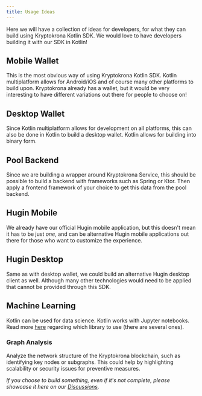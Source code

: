 ```yaml
---
title: Usage Ideas
---
```


Here we will have a collection of ideas for developers, for what they can build using Kryptokrona Kotlin SDK. We would love to have developers building it with our SDK in Kotlin!

## Mobile Wallet

This is the most obvious way of using Kryptokrona Kotlin SDK. Kotlin multiplatform allows for Android/iOS and of course many other platforms to build upon. Kryptokrona already has a wallet, but it would be very interesting to have different variations out there for people to choose on!

## Desktop Wallet

Since Kotlin multiplatform allows for development on all platforms, this can also be done in Kotlin to build a desktop wallet. Kotlin allows for building into binary form.

## Pool Backend

Since we are building a wrapper around Kryptokrona Service, this should be possible to build a backend with frameworks such as Spring or Ktor. Then apply a frontend framework of your choice to get this data from the pool backend.

## Hugin Mobile

We already have our official Hugin mobile application, but this doesn't mean it has to be just _one_, and can be alternative Hugin mobile applications out there for those who want to customize the experience. 

## Hugin Desktop

Same as with desktop wallet, we could build an alternative Hugin desktop client as well. Although many other technologies would need to be applied that cannot be provided through this SDK. 

## Machine Learning

Kotlin can be used for data science. Kotlin works with Jupyter notebooks. Read more [here](https://kotlinlang.org/docs/data-science-overview.html#kotlin-libraries) regarding which library to use (there are several ones). 

### Graph Analysis

Analyze the network structure of the Kryptokrona blockchain, such as identifying key nodes or subgraphs. This could help by highlighting scalability or security issues for preventive measures. 


*If you choose to build something, even if it's not complete, please showcase it here on our [Discussions](https://github.com/kryptokrona/kryptokrona-kotlin-sdk/discussions/20).*
